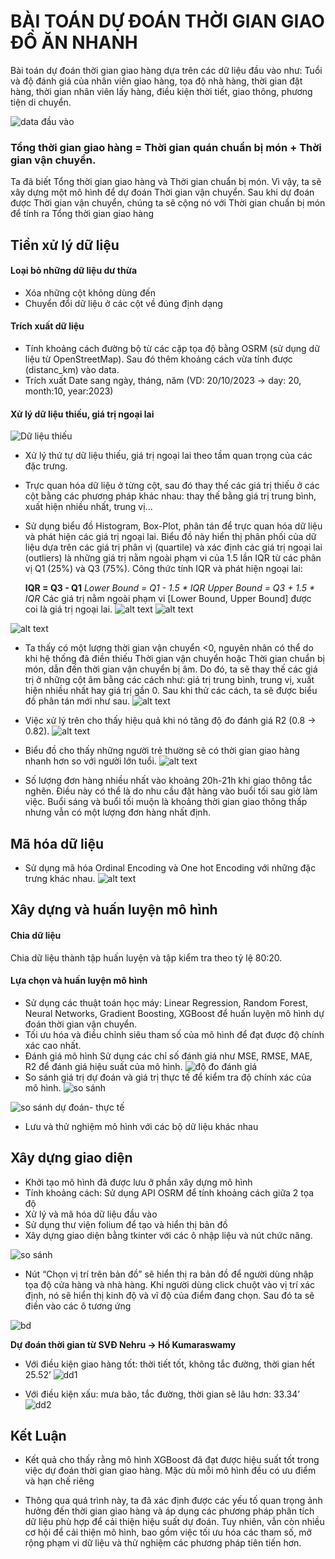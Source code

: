# BÀI TOÁN DỰ ĐOÁN THỜI GIAN GIAO ĐỒ ĂN NHANH
Bài toán dự đoán thời gian giao hàng dựa trên các dữ liệu đầu vào như: Tuổi và độ đánh giá của nhân viên giao hàng, tọa độ nhà hàng, thời gian đặt hàng, thời gian nhân viên lấy hàng, điều kiện thời tiết, giao thông, phương tiện di chuyển. 

![data đầu vào](data_goc.JPG)

<h3> Tổng thời gian giao hàng = Thời gian quán chuẩn bị món + Thời gian vận chuyển. </h3>

Ta đã biết Tổng thời gian giao hàng và Thời gian chuẩn bị món. Vì vậy, ta sẽ xây dựng một mô hình để dự đoán Thời gian vận chuyển. Sau khi dự đoán được Thời gian vận chuyển, chúng ta sẽ cộng nó với Thời gian chuẩn bị món để tính ra Tổng thời gian giao hàng


## Tiền xử lý dữ liệu
#### Loại bỏ những dữ liệu dư thừa
- Xóa những cột không dùng đến 
- Chuyển đổi dữ liệu ở các cột về đúng định dạng
#### Trích xuất dữ liệu
-  Tính khoảng cách đường bộ từ các cặp tọa độ bằng OSRM (sử dụng dữ liệu từ OpenStreetMap). Sau đó thêm khoảng cách vừa tính được (distanc_km) vào data.
- Trích xuất Date sang ngày, tháng, năm 
(VD: 20/10/2023 -> day: 20, month:10, year:2023)
#### Xử lý dữ liệu thiếu, giá trị ngoại lai
![Dữ liệu thiếu](DL_thieu.png)

- Xử lý thứ tự dữ liệu thiếu, giá trị ngoại lai theo tầm quan trọng của các đặc trưng.
- Trực quan hóa dữ liệu ở từng cột, sau đó thay thế các giá trị thiếu ở các cột bằng các phương pháp khác nhau: thay thế bằng giá trị trung bình, xuất hiện nhiều nhất, trung vị... 
- Sử dụng biểu đồ Histogram, Box-Plot, phân tán để trực quan hóa dữ liệu và phát hiện các giá trị ngoại lai. Biểu đồ này hiển thị phân phối của dữ liệu dựa trên các giá trị phân vị (quartile) và xác định các giá trị ngoại lai (outliers) là những giá trị nằm ngoài phạm vi của 1.5 lần IQR từ các phân vị Q1 (25%) và Q3 (75%).
Công thức tính IQR và phát hiện ngoại lai:

    **IQR = Q3 - Q1**
    *Lower Bound = Q1 - 1.5 * IQR*
    *Upper Bound = Q3 + 1.5 * IQR*
    Các giá trị nằm ngoài phạm vi [Lower Bound, Upper Bound] được coi là giá trị ngoại lai.
![alt text](rating_trckhiXL.png)
![alt text](rating_saukhixl.png)

![alt text](phantan_trc.png)
- Ta thấy có một lượng thời gian vận chuyển <0, nguyên nhân có thể do khi hệ thống đã điền thiếu Thời gian vận chuyển hoặc Thời gian chuẩn bị món, dẫn đến thời gian vận chuyển bị âm. Do đó, ta sẽ thay thế các giá trị ở những cột âm bằng các cách như: giá trị trung bình, trung vị, xuất hiện nhiều nhất hay giá trị gần 0. Sau khi thử các cách, ta sẽ được biểu đồ phân tán mới như sau.
![alt text](phantansau.png)

- Việc xử lý trên cho thấy hiệu quả khi nó tăng độ đo đánh giá R2 (0.8 -> 0.82).
![alt text](image.png)
- Biểu đồ cho thấy những người trẻ thường sẽ có thời gian giao hàng nhanh hơn so với người lớn tuổi.
![alt text](time.png)
- Số lượng đơn hàng nhiều nhất vào khoảng 20h-21h khi giao thông tắc nghẽn. Điều này có thể là do nhu cầu đặt hàng vào buổi tối sau giờ làm việc.
Buổi sáng và buổi tối muộn là khoảng thời gian giao thông thấp nhưng vẫn có một lượng đơn hàng nhất định.
## Mã hóa dữ liệu
- Sử dụng mã hóa Ordinal Encoding và One hot Encoding với những đặc trưng khác nhau. 
![alt text](mahoa.JPG)

## Xây dựng và huấn luyện mô hình
#### Chia dữ liệu
Chia dữ liệu thành tập huấn luyện và tập kiểm tra theo tỷ lệ 80:20.
#### Lựa chọn và huấn luyện mô hình
- Sử dụng các thuật toán học máy: Linear Regression, Random Forest,  Neural Networks, Gradient Boosting, XGBoost để huấn luyện mô hình dự đoán thời gian vận chuyển. 
- Tối ưu hóa và điều chỉnh siêu tham số của mô hình để đạt được độ chính xác cao nhất.
- Đánh giá mô hình
Sử dụng các chỉ số đánh giá như MSE, RMSE, MAE, R2 để đánh giá hiệu suất của mô hình.
![độ đo đánh giá](kq.JPG)
- So sánh giá trị dự đoán và giá trị thực tế để kiểm tra độ chính xác của mô hình.
![so sánh ](ss1.JPG)


![so sánh dự đoán- thực tế](ss.png)
- Lưu và thử nghiệm mô hình với các bộ dữ liệu khác nhau
## Xây dựng giao diện
- Khởi tạo mô hình đã được lưu ở phần xây dựng mô hình
- Tính khoảng cách: Sử dụng API OSRM để tính khoảng cách giữa 2 tọa độ
- Xử lý và mã hóa dữ liệu đầu vào
- Sử dụng thư viện folium để tạo và hiển thị bản đồ
- Xây dựng giao diện bằng tkinter với các ô nhập liệu và nút chức năng.

![so sánh ](gd.JPG)
- Nút “Chọn vị trí trên bản đồ” sẽ hiển thị ra bản đồ để người dùng nhập tọa độ cửa hàng và nhà hàng.
 Khi người dùng click chuột vào vị trí xác định, nó sẽ hiển thị kinh độ và vĩ độ của điểm đang chọn. Sau đó ta sẽ điền vào các ô tương ứng

 ![bd](bd2.JPG)

 **Dự đoán thời gian từ SVĐ  Nehru -> Hồ Kumaraswamy**
- Với điều kiện giao hàng tốt: thời tiết tốt, không tắc đường, thời gian hết 25.52’
 ![dd1](dd1.JPG)



 - Với điều kiện xấu: mưa bão, tắc đường, thời gian sẽ lâu hơn: 33.34’
  ![dd2](dd2.JPG)


## Kết Luận
- Kết quả cho thấy rằng mô hình XGBoost đã đạt được hiệu suất tốt trong việc dự đoán thời gian giao hàng. Mặc dù mỗi mô hình đều có ưu điểm và hạn chế riêng

- Thông qua quá trình này, ta đã xác định được các yếu tố quan trọng ảnh hưởng đến thời gian giao hàng và áp dụng các phương pháp phân tích dữ liệu phù hợp để cải thiện hiệu suất dự đoán. Tuy nhiên, vẫn còn nhiều cơ hội để cải thiện mô hình, bao gồm việc tối ưu hóa các tham số, mở rộng phạm vi dữ liệu và thử nghiệm các phương pháp tiên tiến hơn.


